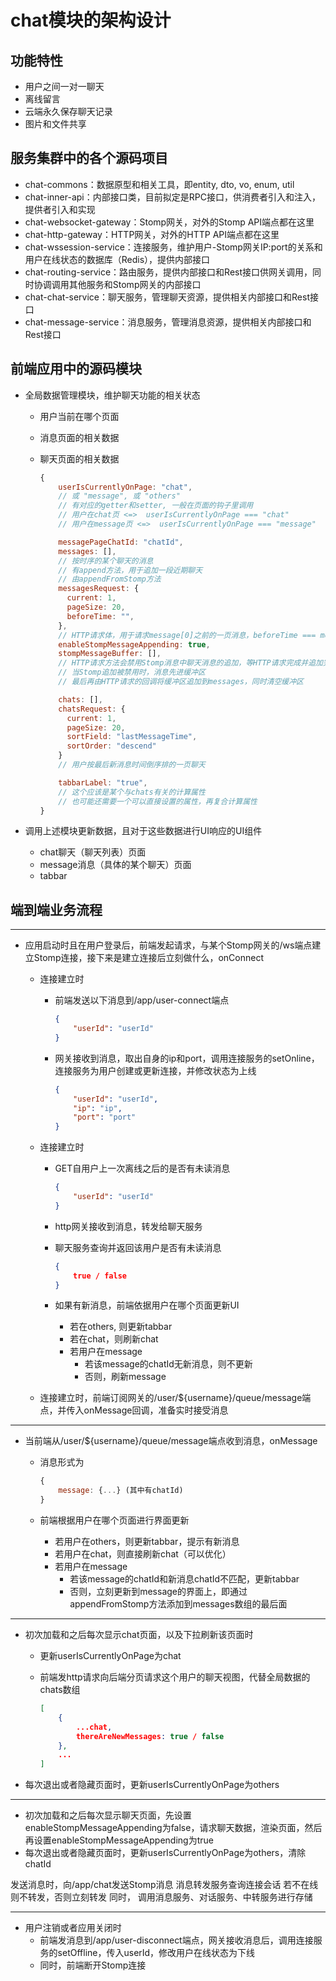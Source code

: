 # chat模块的架构设计

## 功能特性

- 用户之间一对一聊天
- 离线留言
- 云端永久保存聊天记录
- 图片和文件共享

## 服务集群中的各个源码项目

- chat-commons：数据原型和相关工具，即entity, dto, vo, enum, util
- chat-inner-api：内部接口类，目前拟定是RPC接口，供消费者引入和注入，提供者引入和实现
- chat-websocket-gateway：Stomp网关，对外的Stomp API端点都在这里
- chat-http-gateway：HTTP网关，对外的HTTP API端点都在这里
- chat-wssession-service：连接服务，维护用户-Stomp网关IP:port的关系和用户在线状态的数据库（Redis），提供内部接口
- chat-routing-service：路由服务，提供内部接口和Rest接口供网关调用，同时协调调用其他服务和Stomp网关的内部接口
- chat-chat-service：聊天服务，管理聊天资源，提供相关内部接口和Rest接口
- chat-message-service：消息服务，管理消息资源，提供相关内部接口和Rest接口

## 前端应用中的源码模块

- 全局数据管理模块，维护聊天功能的相关状态
  - 用户当前在哪个页面
  - 消息页面的相关数据
  - 聊天页面的相关数据

    ```javascript
    {
        userIsCurrentlyOnPage: "chat",
        // 或 "message", 或 "others"
        // 有对应的getter和setter, 一般在页面的钩子里调用
        // 用户在chat页 <=>  userIsCurrentlyOnPage === "chat"
        // 用户在message页 <=>  userIsCurrentlyOnPage === "message"

        messagePageChatId: "chatId",
        messages: [],
        // 按时序的某个聊天的消息
        // 有append方法，用于追加一段近期聊天
        // 由appendFromStomp方法
        messagesRequest: {
          current: 1,
          pageSize: 20,
          beforeTime: "",
        },
        // HTTP请求体，用于请求message[0]之前的一页消息，beforeTime === message[0].createTime 一直成立
        enableStompMessageAppending: true,
        stompMessageBuffer: [],
        // HTTP请求方法会禁用Stomp消息中聊天消息的追加，等HTTP请求完成并追加完成后再启用
        // 当Stomp追加被禁用时，消息先进缓冲区
        // 最后再由HTTP请求的回调将缓冲区追加到messages，同时清空缓冲区

        chats: [],
        chatsRequest: {
          current: 1,
          pageSize: 20,
          sortField: "lastMessageTime",
          sortOrder: "descend"
        }
        // 用户按最后新消息时间倒序排的一页聊天

        tabbarLabel: "true",
        // 这个应该是某个与chats有关的计算属性
        // 也可能还需要一个可以直接设置的属性，再复合计算属性
    }
    ```

- 调用上述模块更新数据，且对于这些数据进行UI响应的UI组件
  - chat聊天（聊天列表）页面
  - message消息（具体的某个聊天）页面
  - tabbar

## 端到端业务流程

---

- 应用启动时且在用户登录后，前端发起请求，与某个Stomp网关的/ws端点建立Stomp连接，接下来是建立连接后立刻做什么，onConnect
  - 连接建立时
    - 前端发送以下消息到/app/user-connect端点
  
      ```json
      {
          "userId": "userId"
      }
      ```

    - 网关接收到消息，取出自身的ip和port，调用连接服务的setOnline，连接服务为用户创建或更新连接，并修改状态为上线

      ```json
      {
          "userId": "userId",
          "ip": "ip",
          "port": "port"
      }
      ```

  - 连接建立时
    - GET自用户上一次离线之后的是否有未读消息

      ```json
      {
          "userId": "userId"
      }
      ```

    - http网关接收到消息，转发给聊天服务
    - 聊天服务查询并返回该用户是否有未读消息
  
      ```json
      {
          true / false
      }
      ```

    - 如果有新消息，前端依据用户在哪个页面更新UI
      - 若在others, 则更新tabbar
      - 若在chat，则刷新chat
      - 若用户在message
        - 若该message的chatId无新消息，则不更新
        - 否则，刷新message
  - 连接建立时，前端订阅网关的/user/${username}/queue/message端点，并传入onMessage回调，准备实时接受消息

---

- 当前端从/user/${username}/queue/message端点收到消息，onMessage
  - 消息形式为
  
    ```javascript
    {
        message: {...} (其中有chatId)
    }
    ```

  - 前端根据用户在哪个页面进行界面更新
    - 若用户在others，则更新tabbar，提示有新消息
    - 若用户在chat，则直接刷新chat（可以优化）
    - 若用户在message
      - 若该message的chatId和新消息chatId不匹配，更新tabbar
      - 否则，立刻更新到message的界面上，即通过appendFromStomp方法添加到messages数组的最后面

---

- 初次加载和之后每次显示chat页面，以及下拉刷新该页面时
  - 更新userIsCurrentlyOnPage为chat
  - 前端发http请求向后端分页请求这个用户的聊天视图，代替全局数据的chats数组
  
    ```json
    [
        {
            ...chat,
            thereAreNewMessages: true / false
        },
        ...
    ]
    ```

- 每次退出或者隐藏页面时，更新userIsCurrentlyOnPage为others

---

- 初次加载和之后每次显示聊天页面，先设置enableStompMessageAppending为false，请求聊天数据，渲染页面，然后再设置enableStompMessageAppending为true
- 每次退出或者隐藏页面时，更新userIsCurrentlyOnPage为others，清除chatId

发送消息时，向/app/chat发送Stomp消息
消息转发服务查询连接会话
若不在线则不转发，否则立刻转发
同时，
调用消息服务、对话服务、中转服务进行存储

---

- 用户注销或者应用关闭时
  - 前端发消息到/app/user-disconnect端点，网关接收消息后，调用连接服务的setOffline，传入userId，修改用户在线状态为下线
  - 同时，前端断开Stomp连接
